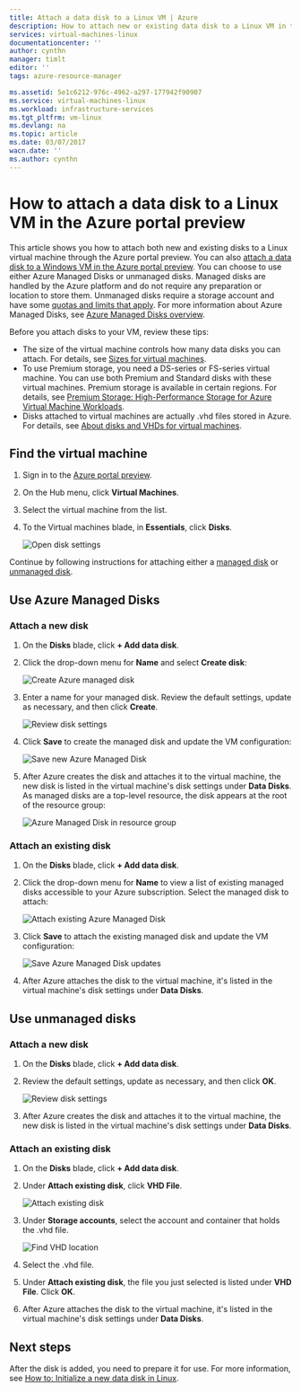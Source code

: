 ```yaml
---
title: Attach a data disk to a Linux VM | Azure
description: How to attach new or existing data disk to a Linux VM in the Azure portal preview using the Resource Manager deployment model.
services: virtual-machines-linux
documentationcenter: ''
author: cynthn
manager: timlt
editor: ''
tags: azure-resource-manager

ms.assetid: 5e1c6212-976c-4962-a297-177942f90907
ms.service: virtual-machines-linux
ms.workload: infrastructure-services
ms.tgt_pltfrm: vm-linux
ms.devlang: na
ms.topic: article
ms.date: 03/07/2017
wacn.date: ''
ms.author: cynthn
---
```


# How to attach a data disk to a Linux VM in the Azure portal preview
This article shows you how to attach both new and existing disks to a Linux virtual machine through the Azure portal preview. You can also [attach a data disk to a Windows VM in the Azure portal preview](./virtual-machines-windows-attach-disk-portal.md). You can choose to use either Azure Managed Disks or unmanaged disks. Managed disks are handled by the Azure platform and do not require any preparation or location to store them. Unmanaged disks require a storage account and have some [quotas and limits that apply](../azure-subscription-service-limits.md#storage-limits). For more information about Azure Managed Disks, see [Azure Managed Disks overview](../storage/storage-managed-disks-overview.md).

Before you attach disks to your VM, review these tips:

* The size of the virtual machine controls how many data disks you can attach. For details, see [Sizes for virtual machines](./virtual-machines-linux-sizes.md).
* To use Premium storage, you need a DS-series or FS-series virtual machine. You can use both Premium and Standard disks with these virtual machines. Premium storage is available in certain regions. For details, see [Premium Storage: High-Performance Storage for Azure Virtual Machine Workloads](../storage/storage-premium-storage.md).
* Disks attached to virtual machines are actually .vhd files stored in Azure. For details, see [About disks and VHDs for virtual machines](../storage/storage-about-disks-and-vhds-linux.md).

## Find the virtual machine
1. Sign in to the [Azure portal preview](https://portal.azure.cn/).
2. On the Hub menu, click **Virtual Machines**.
3. Select the virtual machine from the list.
4. To the Virtual machines blade, in **Essentials**, click **Disks**.

    ![Open disk settings](./media/virtual-machines-linux-attach-disk-portal/find-disk-settings.png)

Continue by following instructions for attaching either a [managed disk](#use-azure-managed-disks) or [unmanaged disk](#use-unmanaged-disks).

## Use Azure Managed Disks

### <a name="option-1-attach-a-new-disk"></a> Attach a new disk

1. On the **Disks** blade, click **+ Add data disk**.
2. Click the drop-down menu for **Name** and select **Create disk**:

    ![Create Azure managed disk](./media/virtual-machines-linux-attach-disk-portal/create-new-md.png)

3. Enter a name for your managed disk. Review the default settings, update as necessary, and then click **Create**.

   ![Review disk settings](./media/virtual-machines-linux-attach-disk-portal/create-new-md-settings.png)

4. Click **Save** to create the managed disk and update the VM configuration:

   ![Save new Azure Managed Disk](./media/virtual-machines-linux-attach-disk-portal/confirm-create-new-md.png)

5. After Azure creates the disk and attaches it to the virtual machine, the new disk is listed in the virtual machine's disk settings under **Data Disks**. As managed disks are a top-level resource, the disk appears at the root of the resource group:

   ![Azure Managed Disk in resource group](./media/virtual-machines-linux-attach-disk-portal/view-md-resource-group.png)

### <a name="option-2-attach-an-existing-disk"></a> Attach an existing disk
1. On the **Disks** blade, click **+ Add data disk**.
2. Click the drop-down menu for **Name** to view a list of existing managed disks accessible to your Azure subscription. Select the managed disk to attach:

   ![Attach existing Azure Managed Disk](./media/virtual-machines-linux-attach-disk-portal/select-existing-md.png)

3. Click **Save** to attach the existing managed disk and update the VM configuration:

   ![Save Azure Managed Disk updates](./media/virtual-machines-linux-attach-disk-portal/confirm-attach-existing-md.png)

4. After Azure attaches the disk to the virtual machine, it's listed in the virtual machine's disk settings under **Data Disks**.

## Use unmanaged disks

### Attach a new disk

1. On the **Disks** blade, click **+ Add data disk**.
2. Review the default settings, update as necessary, and then click **OK**.

    ![Review disk settings](./media/virtual-machines-linux-attach-disk-portal/attach-new.png)
3. After Azure creates the disk and attaches it to the virtual machine, the new disk is listed in the virtual machine's disk settings under **Data Disks**.

### Attach an existing disk
1. On the **Disks** blade, click **+ Add data disk**.
2. Under **Attach existing disk**, click **VHD File**.

    ![Attach existing disk](./media/virtual-machines-linux-attach-disk-portal/attach-existing.png)
3. Under **Storage accounts**, select the account and container that holds the .vhd file.

    ![Find VHD location](./media/virtual-machines-linux-attach-disk-portal/find-storage-container.png)
4. Select the .vhd file.
5. Under **Attach existing disk**, the file you just selected is listed under **VHD File**. Click **OK**.
6. After Azure attaches the disk to the virtual machine, it's listed in the virtual machine's disk settings under **Data Disks**.

## Next steps
After the disk is added, you need to prepare it for use. For more information, see [How to: Initialize a new data disk in Linux](./virtual-machines-linux-classic-attach-disk.md#initialize-a-new-data-disk-in-linux).